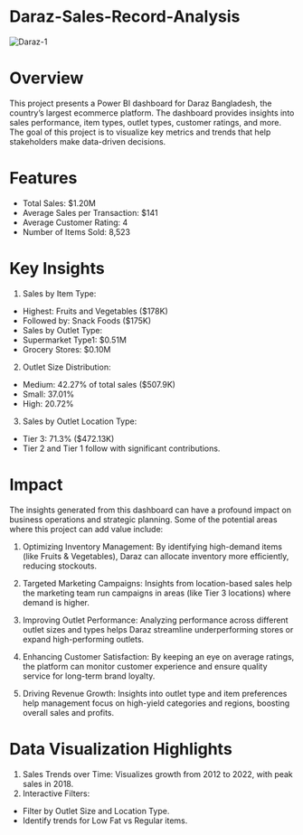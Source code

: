 # Daraz-Sales-Record-Analysis

![Daraz-1](https://github.com/user-attachments/assets/d9b2c3c1-d468-4646-b432-ccb34640fb0a)

# Overview
This project presents a Power BI dashboard for Daraz Bangladesh, the country’s largest ecommerce platform. The dashboard provides insights into sales performance, item types, outlet types, customer ratings, and more. The goal of this project is to visualize key metrics and trends that help stakeholders make data-driven decisions.

# Features
- Total Sales: $1.20M
- Average Sales per Transaction: $141
- Average Customer Rating: 4
- Number of Items Sold: 8,523

# Key Insights
1. Sales by Item Type:
  - Highest: Fruits and Vegetables ($178K)
  - Followed by: Snack Foods ($175K)
  - Sales by Outlet Type:
  - Supermarket Type1: $0.51M
  - Grocery Stores: $0.10M
2. Outlet Size Distribution:
  - Medium: 42.27% of total sales ($507.9K)
  - Small: 37.01%
  - High: 20.72%
3. Sales by Outlet Location Type:
  - Tier 3: 71.3% ($472.13K)
  - Tier 2 and Tier 1 follow with significant contributions.

# Impact
The insights generated from this dashboard can have a profound impact on business operations and strategic planning. Some of the potential areas where this project can add value include:

1. Optimizing Inventory Management: By identifying high-demand items (like Fruits & Vegetables), Daraz can allocate inventory more efficiently, reducing stockouts.

2. Targeted Marketing Campaigns: Insights from location-based sales help the marketing team run campaigns in areas (like Tier 3 locations) where demand is higher.

3. Improving Outlet Performance: Analyzing performance across different outlet sizes and types helps Daraz streamline underperforming stores or expand high-performing outlets.

4. Enhancing Customer Satisfaction: By keeping an eye on average ratings, the platform can monitor customer experience and ensure quality service for long-term brand loyalty.

5. Driving Revenue Growth: Insights into outlet type and item preferences help management focus on high-yield categories and regions, boosting overall sales and profits.

# Data Visualization Highlights
1. Sales Trends over Time: Visualizes growth from 2012 to 2022, with peak sales in 2018.
2. Interactive Filters:
  - Filter by Outlet Size and Location Type.
  - Identify trends for Low Fat vs Regular items.

